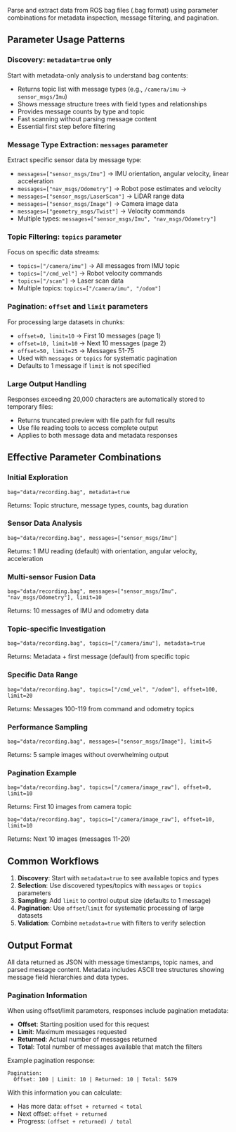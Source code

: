 Parse and extract data from ROS bag files (.bag format) using parameter combinations for metadata inspection, message filtering, and pagination.

## Parameter Usage Patterns

### Discovery: `metadata=true` only
Start with metadata-only analysis to understand bag contents:
- Returns topic list with message types (e.g., `/camera/imu` → `sensor_msgs/Imu`)
- Shows message structure trees with field types and relationships
- Provides message counts by type and topic
- Fast scanning without parsing message content
- Essential first step before filtering

### Message Type Extraction: `messages` parameter
Extract specific sensor data by message type:
- `messages=["sensor_msgs/Imu"]` → IMU orientation, angular velocity, linear acceleration
- `messages=["nav_msgs/Odometry"]` → Robot pose estimates and velocity
- `messages=["sensor_msgs/LaserScan"]` → LiDAR range data
- `messages=["sensor_msgs/Image"]` → Camera image data
- `messages=["geometry_msgs/Twist"]` → Velocity commands
- Multiple types: `messages=["sensor_msgs/Imu", "nav_msgs/Odometry"]`

### Topic Filtering: `topics` parameter
Focus on specific data streams:
- `topics=["/camera/imu"]` → All messages from IMU topic
- `topics=["/cmd_vel"]` → Robot velocity commands
- `topics=["/scan"]` → Laser scan data
- Multiple topics: `topics=["/camera/imu", "/odom"]`


### Pagination: `offset` and `limit` parameters
For processing large datasets in chunks:
- `offset=0, limit=10` → First 10 messages (page 1)
- `offset=10, limit=10` → Next 10 messages (page 2)
- `offset=50, limit=25` → Messages 51-75
- Used with `messages` or `topics` for systematic pagination
- Defaults to 1 message if `limit` is not specified

### Large Output Handling
Responses exceeding 20,000 characters are automatically stored to temporary files:
- Returns truncated preview with file path for full results
- Use file reading tools to access complete output
- Applies to both message data and metadata responses

## Effective Parameter Combinations

### Initial Exploration
```
bag="data/recording.bag", metadata=true
```
Returns: Topic structure, message types, counts, bag duration

### Sensor Data Analysis
```
bag="data/recording.bag", messages=["sensor_msgs/Imu"]
```
Returns: 1 IMU reading (default) with orientation, angular velocity, acceleration

### Multi-sensor Fusion Data
```
bag="data/recording.bag", messages=["sensor_msgs/Imu", "nav_msgs/Odometry"], limit=10
```
Returns: 10 messages of IMU and odometry data

### Topic-specific Investigation
```
bag="data/recording.bag", topics=["/camera/imu"], metadata=true
```
Returns: Metadata + first message (default) from specific topic

### Specific Data Range
```
bag="data/recording.bag", topics=["/cmd_vel", "/odom"], offset=100, limit=20
```
Returns: Messages 100-119 from command and odometry topics

### Performance Sampling
```
bag="data/recording.bag", messages=["sensor_msgs/Image"], limit=5
```
Returns: 5 sample images without overwhelming output

### Pagination Example
```
bag="data/recording.bag", topics=["/camera/image_raw"], offset=0, limit=10
```
Returns: First 10 images from camera topic

```
bag="data/recording.bag", topics=["/camera/image_raw"], offset=10, limit=10  
```
Returns: Next 10 images (messages 11-20)

## Common Workflows

1. **Discovery**: Start with `metadata=true` to see available topics and types
2. **Selection**: Use discovered types/topics with `messages` or `topics` parameters
3. **Sampling**: Add `limit` to control output size (defaults to 1 message)
4. **Pagination**: Use `offset`/`limit` for systematic processing of large datasets
5. **Validation**: Combine `metadata=true` with filters to verify selection

## Output Format
All data returned as JSON with message timestamps, topic names, and parsed message content. Metadata includes ASCII tree structures showing message field hierarchies and data types.

### Pagination Information
When using offset/limit parameters, responses include pagination metadata:
- **Offset**: Starting position used for this request
- **Limit**: Maximum messages requested
- **Returned**: Actual number of messages returned
- **Total**: Total number of messages available that match the filters

Example pagination response:
```
Pagination:
  Offset: 100 | Limit: 10 | Returned: 10 | Total: 5679
```

With this information you can calculate:
- Has more data: `offset + returned < total`
- Next offset: `offset + returned`
- Progress: `(offset + returned) / total`